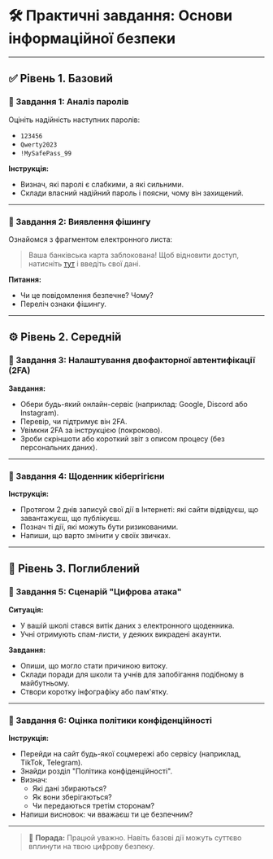 # 🛠 Практичні завдання: Основи інформаційної безпеки

---

## ✅ Рівень 1. Базовий

### 🔹 Завдання 1: Аналіз паролів
Оцініть надійність наступних паролів:

- `123456`
- `Qwerty2023`
- `!MySafePass_99`

**Інструкція:**
- Визнач, які паролі є слабкими, а які сильними.
- Склади власний надійний пароль і поясни, чому він захищений.

---

### 🔹 Завдання 2: Виявлення фішингу
Ознайомся з фрагментом електронного листа:

> Ваша банківська карта заблокована! Щоб відновити доступ, натисніть [тут](#) і введіть свої дані.

**Питання:**
- Чи це повідомлення безпечне? Чому?
- Переліч ознаки фішингу.

---

## ⚙️ Рівень 2. Середній

### 🔹 Завдання 3: Налаштування двофакторної автентифікації (2FA)
**Завдання:**
- Обери будь-який онлайн-сервіс (наприклад: Google, Discord або Instagram).
- Перевір, чи підтримує він 2FA.
- Увімкни 2FA за інструкцією (покроково).
- Зроби скріншоти або короткий звіт з описом процесу (без персональних даних).

---

### 🔹 Завдання 4: Щоденник кібергігієни
**Інструкція:**
- Протягом 2 днів записуй свої дії в Інтернеті: які сайти відвідуєш, що завантажуєш, що публікуєш.
- Познач ті дії, які можуть бути ризикованими.
- Напиши, що варто змінити у своїх звичках.

---

## 🚀 Рівень 3. Поглиблений

### 🔹 Завдання 5: Сценарій "Цифрова атака"
**Ситуація:**
- У вашій школі стався витік даних з електронного щоденника.
- Учні отримують спам-листи, у деяких викрадені акаунти.

**Завдання:**
- Опиши, що могло стати причиною витоку.
- Склади поради для школи та учнів для запобігання подібному в майбутньому.
- Створи коротку інфографіку або пам'ятку.

---

### 🔹 Завдання 6: Оцінка політики конфіденційності
**Інструкція:**
- Перейди на сайт будь-якої соцмережі або сервісу (наприклад, TikTok, Telegram).
- Знайди розділ "Політика конфіденційності".
- Визнач:
  - Які дані збираються?
  - Як вони зберігаються?
  - Чи передаються третім сторонам?
- Напиши висновок: чи вважаєш ти це безпечним?

---

> 🧠 **Порада:** Працюй уважно. Навіть базові дії можуть суттєво вплинути на твою цифрову безпеку.

